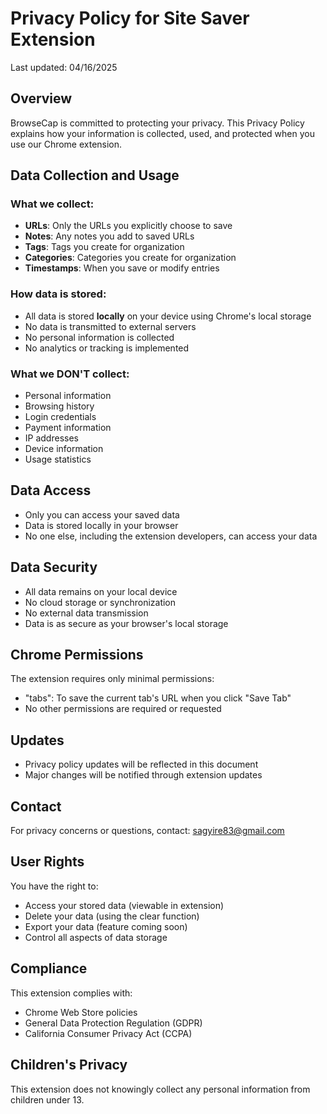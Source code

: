 # Privacy Policy for Site Saver Extension

Last updated: 04/16/2025

## Overview
BrowseCap is committed to protecting your privacy. This Privacy Policy explains how your information is collected, used, and protected when you use our Chrome extension.

## Data Collection and Usage
### What we collect:
- **URLs**: Only the URLs you explicitly choose to save
- **Notes**: Any notes you add to saved URLs
- **Tags**: Tags you create for organization
- **Categories**: Categories you create for organization
- **Timestamps**: When you save or modify entries

### How data is stored:
- All data is stored **locally** on your device using Chrome's local storage
- No data is transmitted to external servers
- No personal information is collected
- No analytics or tracking is implemented

### What we DON'T collect:
- Personal information
- Browsing history
- Login credentials
- Payment information
- IP addresses
- Device information
- Usage statistics

## Data Access
- Only you can access your saved data
- Data is stored locally in your browser
- No one else, including the extension developers, can access your data

## Data Security
- All data remains on your local device
- No cloud storage or synchronization
- No external data transmission
- Data is as secure as your browser's local storage

## Chrome Permissions
The extension requires only minimal permissions:
- "tabs": To save the current tab's URL when you click "Save Tab"
- No other permissions are required or requested

## Updates
- Privacy policy updates will be reflected in this document
- Major changes will be notified through extension updates

## Contact
For privacy concerns or questions, contact:
sagyire83@gmail.com

## User Rights
You have the right to:
- Access your stored data (viewable in extension)
- Delete your data (using the clear function)
- Export your data (feature coming soon)
- Control all aspects of data storage

## Compliance
This extension complies with:
- Chrome Web Store policies
- General Data Protection Regulation (GDPR)
- California Consumer Privacy Act (CCPA)

## Children's Privacy
This extension does not knowingly collect any personal information from children under 13. 